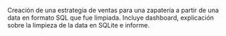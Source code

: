Creación de una estrategia de ventas para una zapatería a partir de una data en formato SQL que fue limpiada. Incluye dashboard, explicación sobre la limpieza de la data en SQLite e informe. 
